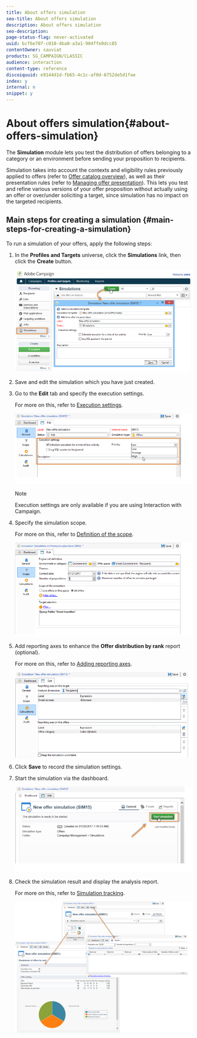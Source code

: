 ```yaml
---
title: About offers simulation
seo-title: About offers simulation
description: About offers simulation
seo-description: 
page-status-flag: never-activated
uuid: bcf6e707-c010-4ba0-a3a1-904ffe0dcc85
contentOwner: sauviat
products: SG_CAMPAIGN/CLASSIC
audience: interaction
content-type: reference
discoiquuid: e9144d1d-fb65-4c1c-af0d-6752de5d1fae
index: y
internal: n
snippet: y
---
```


# About offers simulation{#about-offers-simulation}

The **Simulation** module lets you test the distribution of offers belonging to a category or an environment before sending your proposition to recipients.

Simulation takes into account the contexts and eligibility rules previously applied to offers (refer to [Offer catalog overview](../../interaction/using/offer-catalog-overview.md)), as well as their presentation rules (refer to [Managing offer presentation](../../interaction/using/managing-offer-presentation.md)). This lets you test and refine various versions of your offer proposition without actually using an offer or over/under soliciting a target, since simulation has no impact on the targeted recipients.

## Main steps for creating a simulation {#main-steps-for-creating-a-simulation}

To run a simulation of your offers, apply the following steps:

1. In the **Profiles and Targets** universe, click the **Simulations** link, then click the **Create** button.

   ![](assets/offer_simulation_001.png)

1. Save and edit the simulation which you have just created.
1. Go to the **Edit** tab and specify the execution settings.

   For more on this, refer to [Execution settings](../../interaction/using/execution-settings.md).

   ![](assets/offer_simulation_003.png)

   >[!NOTE]
   >
   >Execution settings are only available if you are using Interaction with Campaign.

1. Specify the simulation scope.

   For more on this, refer to [Definition of the scope](../../interaction/using/about-offers-simulation.md#definition-of-the-scope).

   ![](assets/offer_simulation_004.png)

1. Add reporting axes to enhance the **Offer distribution by rank** report (optional).

   For more on this, refer to [Adding reporting axes](../../interaction/using/about-offers-simulation.md#adding-reporting-axes).

   ![](assets/offer_simulation_005.png)

1. Click **Save** to record the simulation settings.
1. Start the simulation via the dashboard.

   ![](assets/offer_simulation_006.png)

1. Check the simulation result and display the analysis report.

   For more on this, refer to [Simulation tracking](../../interaction/using/simulation-tracking.md).

   ![](assets/offer_simulation_007.png)

